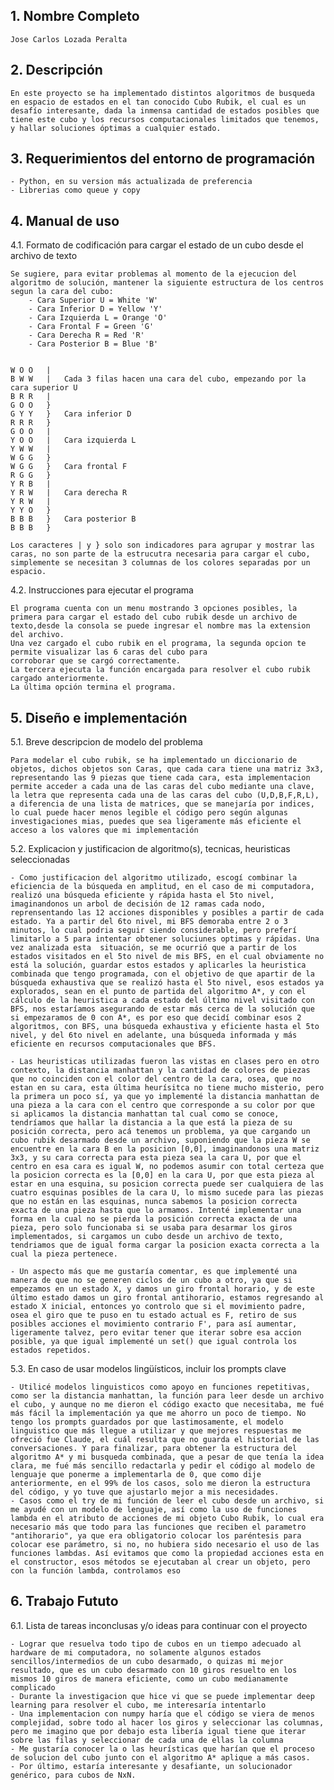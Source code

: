 ## 1. Nombre Completo 
    Jose Carlos Lozada Peralta
## 2. Descripción
    En este proyecto se ha implementado distintos algoritmos de busqueda en espacio de estados en el tan conocido Cubo Rubik, el cual es un desafío interesante, dada la inmensa cantidad de estados posibles que tiene este cubo y los recursos computacionales limitados que tenemos, y hallar soluciones óptimas a cualquier estado.
## 3. Requerimientos del entorno de programación
    - Python, en su version más actualizada de preferencia
    - Librerias como queue y copy
## 4. Manual de uso
4.1. Formato de codificación para cargar el estado de un cubo desde el archivo de texto

    Se sugiere, para evitar problemas al momento de la ejecucion del algoritmo de solución, mantener la siguiente estructura de los centros segun la cara del cubo:
        - Cara Superior U = White 'W'
        - Cara Inferior D = Yellow 'Y'
        - Cara Izquierda L = Orange 'O'
        - Cara Frontal F = Green 'G'
        - Cara Derecha R = Red 'R'
        - Cara Posterior B = Blue 'B'

    
    W O O   |
    B W W   |   Cada 3 filas hacen una cara del cubo, empezando por la cara superior U
    B R R   |
    G O O   }
    G Y Y   }   Cara inferior D
    R R R   }
    G O O   |
    Y O O   |   Cara izquierda L
    Y W W   |
    W G G   }
    W G G   }   Cara frontal F
    R G G   }
    Y R B   |
    Y R W   |   Cara derecha R
    Y R W   |
    Y Y O   }
    B B B   }   Cara posterior B
    B B B   }

    Los caracteres | y } solo son indicadores para agrupar y mostrar las caras, no son parte de la estrucutra necesaria para cargar el cubo, simplemente se necesitan 3 columnas de los colores separadas por un espacio.


4.2. Instrucciones para ejecutar el programa

    El programa cuenta con un menu mostrando 3 opciones posibles, la primera para cargar el estado del cubo rubik desde un archivo de texto,desde la consola se puede ingresar el nombre mas la extension del archivo.
    Una vez cargado el cubo rubik en el programa, la segunda opcion te permite visualizar las 6 caras del cubo para 
    corroborar que se cargó correctamente.
    La tercera ejecuta la función encargada para resolver el cubo rubik cargado anteriormente.
    La última opción termina el programa.
## 5. Diseño e implementación
5.1. Breve descripcion de modelo del problema

    Para modelar el cubo rubik, se ha implementado un diccionario de objetos, dichos objetos son Caras, que cada cara tiene una matriz 3x3, representando las 9 piezas que tiene cada cara, esta implementacion permite acceder a cada una de las caras del cubo mediante una clave, la letra que representa cada una de las caras del cubo (U,D,B,F,R,L), a diferencia de una lista de matrices, que se manejaría por indices, lo cual puede hacer menos legible el código pero según algunas investigaciones mias, puedes que sea ligeramente más eficiente el acceso a los valores que mi implementación
5.2. Explicacion y justificacion de algoritmo(s), tecnicas, heuristicas seleccionadas

    - Como justificacion del algoritmo utilizado, escogí combinar la eficiencia de la búsqueda en amplitud, en el caso de mi computadora, realizó una búsqueda eficiente y rápida hasta el 5to nivel, imaginandonos un arbol de decisión de 12 ramas cada nodo, reprensentando las 12 acciones disponibles y posibles a partir de cada estado. Ya a partir del 6to nivel, mi BFS demoraba entre 2 o 3 minutos, lo cual podria seguir siendo considerable, pero preferí limitarlo a 5 para intentar obtener soluciunes optimas y rápidas. Una vez analizada esta  situación, se me ocurrió que a partir de los estados visitados en el 5to nivel de mis BFS, en el cual obviamente no está la solución, guardar estos estados y aplicarles la heuristica combinada que tengo programada, con el objetivo de que apartir de la búsqueda exhaustiva que se realizó hasta el 5to nivel, esos estados ya explorados, sean en el punto de partida del algoritmo A*, y con el cálculo de la heuristica a cada estado del último nivel visitado con BFS, nos estaríamos asegurando de estar más cerca de la solución que si empezaramos de 0 con A*, es por eso que decidí combinar esos 2 algoritmos, con BFS, una búsqueda exhaustiva y eficiente hasta el 5to nivel, y del 6to nivel en adelante, una búsqueda informada y más eficiente en recursos computacionales que BFS.
    
    - Las heuristicas utilizadas fueron las vistas en clases pero en otro contexto, la distancia manhattan y la cantidad de colores de piezas que no coinciden con el color del centro de la cara, osea, que no estan en su cara, esta última heurísitca no tiene mucho misterio, pero la primera un poco sí, ya que yo implementé la distancia manhattan de una pieza a la cara con el centro que corresponde a su color por que si aplicamos la distancia manhattan tal cual como se conoce, tendríamos que hallar la distancia a la que está la pieza de su posición correcta, pero acá tenemos un problema, ya que cargando un cubo rubik desarmado desde un archivo, suponiendo que la pieza W se encuentre en la cara B en la posicion [0,0], imaginandonos una matriz 3x3, y su cara correcta para esta pieza sea la cara U, por que el centro en esa cara es igual W, no podemos asumir con total certeza que la posicion correcta es la [0,0] en la cara U, por que esta pieza al estar en una esquina, su posicion correcta puede ser cualquiera de las cuatro esquinas posibles de la cara U, lo mismo sucede para las piezas que no están en las esquinas, nunca sabemos la posicion correcta exacta de una pieza hasta que lo armamos. Intenté implementar una forma en la cual no se pierda la posición correcta exacta de una pieza, pero solo funcionaba si se usaba para desarmar los giros implementados, si cargamos un cubo desde un archivo de texto, tendriamos que de igual forma cargar la posicion exacta correcta a la cual la pieza pertenece.

    - Un aspecto más que me gustaría comentar, es que implementé una manera de que no se generen ciclos de un cubo a otro, ya que si empezamos en un estado X, y damos un giro frontal horario, y de este último estado damos un giro frontal antihorario, estamos regresando al estado X inicial, entonces yo controlo que si el movimiento padre, osea el giro que te puso en tu estado actual es F, retiro de sus posibles acciones el movimiento contrario F', para así aumentar, ligeramente talvez, pero evitar tener que iterar sobre esa accion posible, ya que igual implementé un set() que igual controla los estados repetidos.

5.3. En caso de usar modelos lingüísticos, incluir los prompts clave

    - Utilicé modelos linguisticos como apoyo en funciones repetitivas, como ser la distancia manhattan, la función para leer desde un archivo el cubo, y aunque no me dieron el código exacto que necesitaba, me fué más fácil la implementación ya que me ahorro un poco de tiempo. No tengo los prompts guardados por que lastimosamente, el modelo linguistico que más llegue a utilizar y que mejores respuestas me ofreció fue Claude, el cuál resulta que no guarda el historial de las conversaciones. Y para finalizar, para obtener la estructura del algoritmo A* y mi busqueda combinada, que a pesar de que tenía la idea clara, me fué más sencillo redactarla y pedir el código al modelo de lenguaje que ponerme a implementarla de 0, que como dije anteriormente, en el 99% de los casos, solo me dieron la estructura del código, y yo tuve que ajustarlo mejor a mis necesidades.
    - Casos como el try de mi función de leer el cubo desde un archivo, si me ayudé con un modelo de lenguaje, así como la uso de funciones lambda en el atributo de acciones de mi objeto Cubo Rubik, lo cual era necesario más que todo para las funciones que reciben el parametro "antihorario", ya que era obligatorio colocar los paréntesis para colocar ese parámetro, si no, no hubiera sido necesario el uso de las funciones lambdas. Así evitamos que como la propiedad acciones esta en el constructor, esos métodos se ejecutaban al crear un objeto, pero con la función lambda, controlamos eso


## 6. Trabajo Fututo
6.1. Lista de tareas inconclusas y/o ideas para continuar con el proyecto

    - Lograr que resuelva todo tipo de cubos en un tiempo adecuado al hardware de mi computadora, no solamente algunos estados sencillos/intermedios de un cubo desarmado, o quizas mi mejor resultado, que es un cubo desarmado con 10 giros resuelto en los mismos 10 giros de manera eficiente, como un cubo medianamente complicado
    - Durante la investigacion que hice vi que se puede implementar deep learning para resolver el cubo, me interesaría intentarlo 
    - Una implementacion con numpy haría que el código se viera de menos complejidad, sobre todo al hacer los giros y seleccionar las columnas, pero me imagino que por debajo esta libería igual tiene que iterar sobre las filas y seleccionar de cada una de ellas la columna
    - Me gustaría conocer la o las heurísticas que harían que el proceso de solucion del cubo junto con el algoritmo A* aplique a más casos.
    - Por último, estaría interesante y desafiante, un solucionador genérico, para cubos de NxN.

